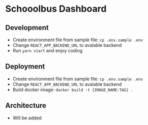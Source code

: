 # Schooolbus Dashboard

## Development

- Create environment file from sample file: `cp .env.sample .env`
- Change `REACT_APP_BACKEND_URL` to avalable backend
- Run `yarn start` and enjoy coding

## Deployment

- Create environment file from sample file: `cp .env.sample .env`
- Change `REACT_APP_BACKEND_URL` to avalable backend
- Build docker image: `docker build -t {IMAGE_NAME:TAG} .`

## Architecture

- Will be added

